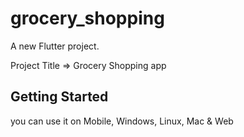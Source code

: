 # grocery_shopping

A new Flutter project.

Project Title => Grocery Shopping app

## Getting Started

you can use it on Mobile, Windows, Linux, Mac & Web
